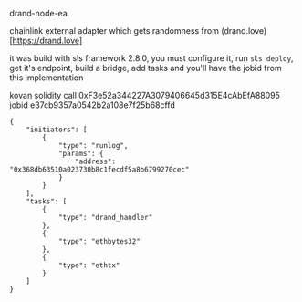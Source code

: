 drand-node-ea

chainlink external adapter which gets randomness from (drand.love)[https://drand.love]

it was build with sls framework 2.8.0, you must configure it, run `sls deploy`, get it's endpoint, build a bridge, add tasks and you'll have the jobid from this implementation

kovan solidity call 0xF3e52a344227A3079406645d315E4cAbEfA88095
jobid e37cb9357a0542b2a108e7f25b68cffd

``` 
{
	"initiators": [
		{
			"type": "runlog",
			"params": {
				"address": "0x368db63510a023730b8c1fecdf5a8b6799270cec"
			}
		}
	],
	"tasks": [
		{
			"type": "drand_handler"
		},
		{
			"type": "ethbytes32"
		},
		{
			"type": "ethtx"
		}
	]
}
```
